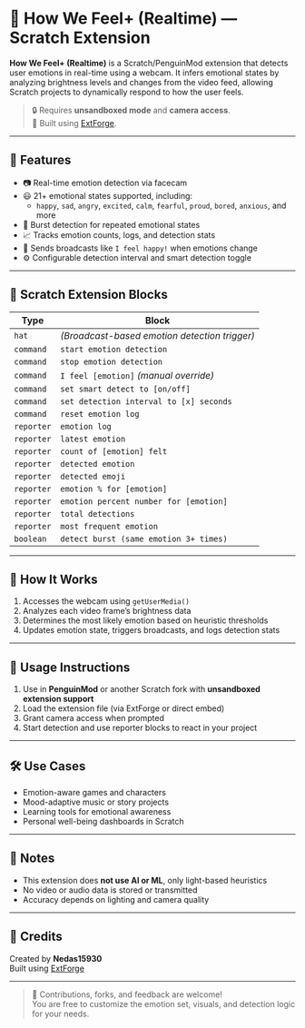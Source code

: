 # 💬 How We Feel+ (Realtime) — Scratch Extension

**How We Feel+ (Realtime)** is a Scratch/PenguinMod extension that detects user emotions in real-time using a webcam. It infers emotional states by analyzing brightness levels and changes from the video feed, allowing Scratch projects to dynamically respond to how the user feels.

> 🔒 Requires **unsandboxed mode** and **camera access**.  
> 🧪 Built using [ExtForge](https://jwklong.github.io/extforge).

---

## 🎯 Features

- 📷 Real-time emotion detection via facecam
- 😃 21+ emotional states supported, including:
  - `happy`, `sad`, `angry`, `excited`, `calm`, `fearful`, `proud`, `bored`, `anxious`, and more
- 🧠 Burst detection for repeated emotional states
- 📈 Tracks emotion counts, logs, and detection stats
- 📡 Sends broadcasts like `I feel happy!` when emotions change
- ⚙️ Configurable detection interval and smart detection toggle

---

## 🧱 Scratch Extension Blocks

| Type     | Block                                                              |
|----------|--------------------------------------------------------------------|
| `hat`    | *(Broadcast-based emotion detection trigger)*                      |
| `command`| `start emotion detection`                                          |
| `command`| `stop emotion detection`                                           |
| `command`| `I feel [emotion]` *(manual override)*                             |
| `command`| `set smart detect to [on/off]`                                     |
| `command`| `set detection interval to [x] seconds`                            |
| `command`| `reset emotion log`                                                |
| `reporter`| `emotion log`                                                    |
| `reporter`| `latest emotion`                                                 |
| `reporter`| `count of [emotion] felt`                                        |
| `reporter`| `detected emotion`                                               |
| `reporter`| `detected emoji`                                                 |
| `reporter`| `emotion % for [emotion]`                                        |
| `reporter`| `emotion percent number for [emotion]`                           |
| `reporter`| `total detections`                                               |
| `reporter`| `most frequent emotion`                                          |
| `boolean` | `detect burst (same emotion 3+ times)`                            |

---

## 🧪 How It Works

1. Accesses the webcam using `getUserMedia()`
2. Analyzes each video frame’s brightness data
3. Determines the most likely emotion based on heuristic thresholds
4. Updates emotion state, triggers broadcasts, and logs detection stats

---

## 🚀 Usage Instructions

1. Use in **PenguinMod** or another Scratch fork with **unsandboxed extension support**
2. Load the extension file (via ExtForge or direct embed)
3. Grant camera access when prompted
4. Start detection and use reporter blocks to react in your project

---

## 🛠 Use Cases

- Emotion-aware games and characters
- Mood-adaptive music or story projects
- Learning tools for emotional awareness
- Personal well-being dashboards in Scratch

---

## 📜 Notes

- This extension does **not use AI or ML**, only light-based heuristics
- No video or audio data is stored or transmitted
- Accuracy depends on lighting and camera quality

---

## 🧠 Credits

Created by **Nedas15930**  
Built using [ExtForge](https://jwklong.github.io/extforge)

---

> 🎉 Contributions, forks, and feedback are welcome!  
> You are free to customize the emotion set, visuals, and detection logic for your needs.
